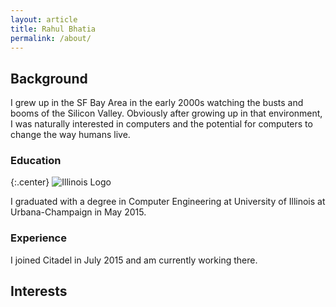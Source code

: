 ```yaml
---
layout: article
title: Rahul Bhatia
permalink: /about/
---
```


## Background

I grew up in the SF Bay Area in the early 2000s watching the busts and booms of the Silicon Valley. Obviously after growing up in that environment, I was naturally interested in computers and the potential for computers to change the way humans live. 

### Education

{:.center}
![Illinois Logo](https://theconcussionblog.files.wordpress.com/2010/12/uclogo_vert_bold.gif)  

I graduated with a degree in  Computer Engineering at University of Illinois at Urbana-Champaign in May 2015.

### Experience

I joined Citadel in July 2015 and am currently working there.

## Interests


